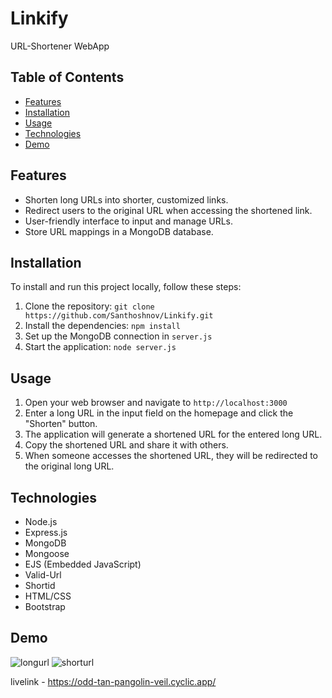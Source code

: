 # Linkify
   URL-Shortener WebApp

## Table of Contents

- [Features](#features)
- [Installation](#installation)
- [Usage](#usage)
- [Technologies](#technologies)
- [Demo](#demo)

## Features

- Shorten long URLs into shorter, customized links.
- Redirect users to the original URL when accessing the shortened link.
- User-friendly interface to input and manage URLs.
- Store URL mappings in a MongoDB database.

## Installation

To install and run this project locally, follow these steps:

1. Clone the repository: `git clone https://github.com/Santhoshnov/Linkify.git`
2. Install the dependencies: `npm install`
3. Set up the MongoDB connection in `server.js`
4. Start the application: `node server.js`

## Usage

1. Open your web browser and navigate to `http://localhost:3000`
2. Enter a long URL in the input field on the homepage and click the "Shorten" button.
3. The application will generate a shortened URL for the entered long URL.
4. Copy the shortened URL and share it with others.
5. When someone accesses the shortened URL, they will be redirected to the original long URL.

## Technologies

- Node.js
- Express.js
- MongoDB
- Mongoose
- EJS (Embedded JavaScript)
- Valid-Url
- Shortid
- HTML/CSS
- Bootstrap

## Demo


![longurl](https://github.com/Santhoshnov/Linkify/assets/108118100/dd089873-ef4a-42af-8979-dcddf40bfd42)
![shorturl](https://github.com/Santhoshnov/Linkify/assets/108118100/61162674-b00e-4772-886f-296063a033a0)

livelink - https://odd-tan-pangolin-veil.cyclic.app/
